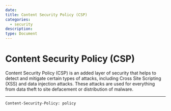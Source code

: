 ```yaml
---
date:
title: Content Security Policy (CSP)
categories:
  - security
description:
type: Document
---
```

# Content Security Policy (CSP)

Content Security Policy (CSP) is an added layer of security that helps to detect and mitigate certain types of attacks, including Cross Site Scripting (XSS) and data injection attacks. These attacks are used for everything from data theft to site defacement or distribution of malware.

---

`Content-Security-Policy: policy`
